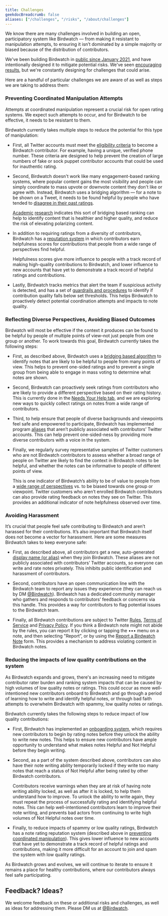 ```yaml
---
title: Challenges
geekdocBreadcrumb: false
aliases: ["/challenges", "/risks", "/about/challenges"]
---
```


We know there are many challenges involved in building an open, participatory system like Birdwatch — from making it resistant to manipulation attempts, to ensuring it isn’t dominated by a simple majority or biased because of the distribution of contributors.

We've been building Birdwatch in [public since January 2021](https://blog.twitter.com/en_us/topics/product/2021/introducing-birdwatch-a-community-based-approach-to-misinformation), and have intentionally designed it to mitigate potential risks. We've seen [encouraging results](https://blog.twitter.com/en_us/topics/product/2022/birdwatch-getting-new-onboarding-process-more-visible-notes), but we're constantly designing for challenges that could arise.

Here are a handful of particular challenges we are aware of as well as steps we are taking to address them:

### Preventing Coordinated Manipulation Attempts

Attempts at coordinated manipulation represent a crucial risk for open rating systems. We expect such attempts to occur, and for Birdwatch to be effective, it needs to be resistant to them.

Birdwatch currently takes multiple steps to reduce the potential for this type of manipulation:

- First, all Twitter accounts must meet the [eligibility criteria](../signup) to become a Birdwatch contributor. For example, having a unique, verified phone number. These criteria are designed to help prevent the creation of large numbers of fake or sock puppet contributor accounts that could be used for inauthentic rating.
- Second, Birdwatch doesn't work like many engagement-based ranking systems, where popular content gains the most visibility and people can simply coordinate to mass upvote or downvote content they don't like or agree with. Instead, Birdwatch uses a bridging algorithm — for a note to be shown on a Tweet, it needs to be found helpful by people who have tended to [disagree in their past ratings](../diversity).

  [Academic](https://www.belfercenter.org/publication/bridging-based-ranking) [research](https://www.google.com/books/edition/Breaking_the_Social_Media_Prism/ORMCEAAAQBAJ?hl=en&gbpv=0) indicates this sort of bridging based ranking can help to identify content that is healthier and higher quality, and reduce the risk of elevating polarizing content.

- In addition to requiring ratings from a diversity of contributors, Birdwatch has a [reputation system](../contributor-scores/) in which contributors earn helpfulness scores for contributions that people from a wide range of perspectives find helpful.

  Helpfulness scores give more influence to people with a track record of making high-quality contributions to Birdwatch, and lower influence to new accounts that have yet to demonstrate a track record of helpful ratings and contributions.

- Lastly, Birdwatch tracks metrics that alert the team if suspicious activity is detected, and has a set of [guardrails and procedures](../guardrails) to identify if contribution quality falls below set thresholds. This helps Birdwatch to proactively detect potential coordination attempts and impacts to note quality.

### Reflecting Diverse Perspectives, Avoiding Biased Outcomes

Birdwatch will most be effective if the context it produces can be found to be helpful by people of multiple points of view–not just people from one group or another. To work towards this goal, Birdwatch currently takes the following steps:

- First, as described above, Birdwatch uses a [bridging based algorithm](../note-ranking) to identify notes that are likely to be helpful to people from many points of view. This helps to prevent one-sided ratings and to prevent a single group from being able to engage in mass voting to determine what notes are shown.

- Second, Birdwatch can proactively seek ratings from contributors who are likely to provide a different perspective based on their rating history. This is currently done in the [Needs Your Help tab](../rating-notes), and we are exploring new ways to quickly collect ratings on notes from a wide range of contributors.

- Third, to help ensure that people of diverse backgrounds and viewpoints feel safe and empowered to participate, Birdwatch has implemented program [aliases](../aliases) that aren’t publicly associated with contributors’ Twitter accounts. This can help prevent one-sided-ness by providing more diverse contributors with a voice in the system.

- Finally, we regularly survey representative samples of Twitter customers who are not Birdwatch contributors to assess whether a broad range of people on Twitter are likely to find the context in Birdwatch notes to be helpful, and whether the notes can be informative to people of different points of view.

  This is one indicator of Birdwatch’s ability to be of value to people from a [wide range of perspectives](../diversity/) vs. to be biased towards one group or viewpoint. Twitter customers who aren’t enrolled Birdwatch contributors can also provide rating feedback on notes they see on Twitter. This provides an additional indicator of note helpfulness observed over time.

### Avoiding Harassment

It’s crucial that people feel safe contributing to Birdwatch and aren’t harassed for their contributions. It’s also important that Birdwatch itself does not become a vector for harassment. Here are some measures Birdwatch takes to keep everyone safe:

- First, as described above, all contributors get a new, auto-generated [display name (or alias)](../aliases) when they join Birdwatch. These aliases are not publicly associated with contributors’ Twitter accounts, so everyone can write and rate notes privately. This inhibits public identification and harassment of contributors.

- Second, contributors have an open communication line with the Birdwatch team to report any issues they experience (they can reach us by DM [@Birdwatch](https://twitter.com/birdwatch)). Birdwatch has a dedicated community manager who gathers and responds to contributors’ feedback or concerns via this handle. This provides a way for contributors to flag potential issues to the Birdwatch team.

- Finally, all Birdwatch contributions are subject to Twitter [Rules](https://help.twitter.com/rules-and-policies/twitter-rules), [Terms of Service](https://twitter.com/tos) and [Privacy Policy](https://twitter.com/privacy). If you think a Birdwatch note might not abide by the rules, you can report it by clicking or tapping the ••• menu on a note, and then selecting "Report”, or by using the [Report a Birdwatch Note](https://help.twitter.com/en/forms/birdwatch) form. This provides a mechanism to address violating content in Birdwatch notes.

### Reducing the impacts of low quality contributions on the system

As Birdwatch expands and grows, there's an increasing need to mitigate contributor rater burden and ranking system impacts that can be caused by high volumes of low quality notes or ratings. This could occur as more well-intentioned new contributors onboard to Birdwatch and go through a period of learning how to write and identify helpful notes, or through bad faith attempts to overwhelm Birdwatch with spammy, low quality notes or ratings.

Birdwatch currently takes the following steps to reduce impact of low quality contributions:

- First, Birdwatch has implemented an [onboarding system](../writing-ability), which requires new contributors to begin by rating notes before they unlock the ability to write new notes. This helps to ensure new contributors have ample opportunity to understand what makes notes Helpful and Not Helpful before they begin writing.
- Second, as a part of the system described above, contributors can also have their note writing ability temporarily locked if they write too many notes that reach a status of Not Helpful after being rated by other Birdwatch contributors.

  Contributors receive warnings when they are at risk of having note writing ability locked, as well as after it is locked, to help them understand how to improve. To unlock the ability to write again, they must repeat the process of successfully rating and identifying helpful notes. This can help well-intentioned contributors learn to improve their note writing, and prevents bad actors from continuing to write high volumes of Not Helpful notes over time.

- Finally, to reduce impacts of spammy or low quality ratings, Birdwatch has a note rating reputation system (described above in [preventing coordinated manipulation](#preventing-coordinated-manipulation-attempts)). This gives lower influence to new accounts that have yet to demonstrate a track record of helpful ratings and contributions, making it more difficult for an account to join and spam the system with low quality ratings.

As Birdwatch grows and evolves, we will continue to iterate to ensure it remains a place for healthy contributions, where our contributors always feel safe participating.

## Feedback? Ideas?

We welcome feedback on these or additional risks and challenges, as well as ideas for addressing them. Please DM us at [@Birdwatch](http://twitter.com/birdwatch).
